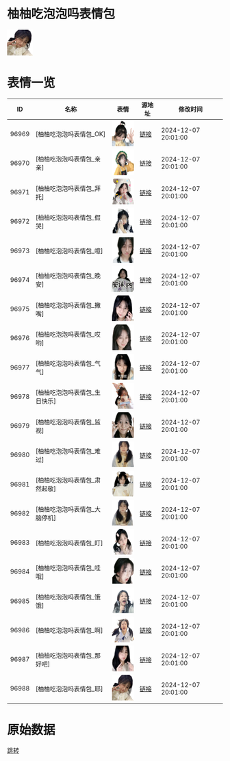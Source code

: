 # 柚柚吃泡泡吗表情包

<img src="./cover.png" height="60" alt="cover" />

# 表情一览

|ID|名称|表情|源地址|修改时间|
|----|----|----|----|----|
|96969|[柚柚吃泡泡吗表情包_OK]|<img src="./pic/096969_%5B柚柚吃泡泡吗表情包_OK%5D.png" height="60" alt="OK"/>|[链接](https://i0.hdslb.com/bfs/garb/bded680ac3b40b7df9d06bca90b54b95b40172e6.png)|2024-12-07 20:01:00|
|96970|[柚柚吃泡泡吗表情包_亲亲]|<img src="./pic/096970_%5B柚柚吃泡泡吗表情包_亲亲%5D.png" height="60" alt="亲亲"/>|[链接](https://i0.hdslb.com/bfs/garb/7f88f6e77196bd84693c153d81291e7b166dafd9.png)|2024-12-07 20:01:00|
|96971|[柚柚吃泡泡吗表情包_拜托]|<img src="./pic/096971_%5B柚柚吃泡泡吗表情包_拜托%5D.png" height="60" alt="拜托"/>|[链接](https://i0.hdslb.com/bfs/garb/943b692cf47f83c9c12be83c81a6d32d6709b1c5.png)|2024-12-07 20:01:00|
|96972|[柚柚吃泡泡吗表情包_假哭]|<img src="./pic/096972_%5B柚柚吃泡泡吗表情包_假哭%5D.png" height="60" alt="假哭"/>|[链接](https://i0.hdslb.com/bfs/garb/36ed5d3e433cb30153735e5d14a37ef6dbec14fd.png)|2024-12-07 20:01:00|
|96973|[柚柚吃泡泡吗表情包_噫]|<img src="./pic/096973_%5B柚柚吃泡泡吗表情包_噫%5D.png" height="60" alt="噫"/>|[链接](https://i0.hdslb.com/bfs/garb/7409e777933e53c4765c3e6bc09787f65183f15e.png)|2024-12-07 20:01:00|
|96974|[柚柚吃泡泡吗表情包_晚安]|<img src="./pic/096974_%5B柚柚吃泡泡吗表情包_晚安%5D.png" height="60" alt="晚安"/>|[链接](https://i0.hdslb.com/bfs/garb/05ab21d5c65de4ccc9f66bf46161dc78540356af.png)|2024-12-07 20:01:00|
|96975|[柚柚吃泡泡吗表情包_撇嘴]|<img src="./pic/096975_%5B柚柚吃泡泡吗表情包_撇嘴%5D.png" height="60" alt="撇嘴"/>|[链接](https://i0.hdslb.com/bfs/garb/2211856a7d47679ab3a4865a0fa50b74fdef14c9.png)|2024-12-07 20:01:00|
|96976|[柚柚吃泡泡吗表情包_哎哟]|<img src="./pic/096976_%5B柚柚吃泡泡吗表情包_哎哟%5D.png" height="60" alt="哎哟"/>|[链接](https://i0.hdslb.com/bfs/garb/bf33f06abbb6c6d273b6fcfa984b069e3dfcc29f.png)|2024-12-07 20:01:00|
|96977|[柚柚吃泡泡吗表情包_气气]|<img src="./pic/096977_%5B柚柚吃泡泡吗表情包_气气%5D.png" height="60" alt="气气"/>|[链接](https://i0.hdslb.com/bfs/garb/9116c0a08136a6a97c226c3093fb9bea68170bb4.png)|2024-12-07 20:01:00|
|96978|[柚柚吃泡泡吗表情包_生日快乐]|<img src="./pic/096978_%5B柚柚吃泡泡吗表情包_生日快乐%5D.png" height="60" alt="生日快乐"/>|[链接](https://i0.hdslb.com/bfs/garb/199a49907b58967bc25c462fb4321701316fb0e3.png)|2024-12-07 20:01:00|
|96979|[柚柚吃泡泡吗表情包_监视]|<img src="./pic/096979_%5B柚柚吃泡泡吗表情包_监视%5D.png" height="60" alt="监视"/>|[链接](https://i0.hdslb.com/bfs/garb/dbc5316252470696ca49ea965319c0c109fcbe44.png)|2024-12-07 20:01:00|
|96980|[柚柚吃泡泡吗表情包_难过]|<img src="./pic/096980_%5B柚柚吃泡泡吗表情包_难过%5D.png" height="60" alt="难过"/>|[链接](https://i0.hdslb.com/bfs/garb/1403cf72b1e591f569bfe1789373d2e4f69fa483.png)|2024-12-07 20:01:00|
|96981|[柚柚吃泡泡吗表情包_肃然起敬]|<img src="./pic/096981_%5B柚柚吃泡泡吗表情包_肃然起敬%5D.png" height="60" alt="肃然起敬"/>|[链接](https://i0.hdslb.com/bfs/garb/d8fce6917e4f421e6e9f6a8f3f3a509358308a4c.png)|2024-12-07 20:01:00|
|96982|[柚柚吃泡泡吗表情包_大脑停机]|<img src="./pic/096982_%5B柚柚吃泡泡吗表情包_大脑停机%5D.png" height="60" alt="大脑停机"/>|[链接](https://i0.hdslb.com/bfs/garb/e8ab2b33fc674ad78d91332e446c6ab64ac1eb61.png)|2024-12-07 20:01:00|
|96983|[柚柚吃泡泡吗表情包_盯]|<img src="./pic/096983_%5B柚柚吃泡泡吗表情包_盯%5D.png" height="60" alt="盯"/>|[链接](https://i0.hdslb.com/bfs/garb/4cd661d83fe6c17c0f961d13f7abc146a154a90f.png)|2024-12-07 20:01:00|
|96984|[柚柚吃泡泡吗表情包_哇哦]|<img src="./pic/096984_%5B柚柚吃泡泡吗表情包_哇哦%5D.png" height="60" alt="哇哦"/>|[链接](https://i0.hdslb.com/bfs/garb/59cb885acbbf00880238cdf8f54f2a959f68f5d9.png)|2024-12-07 20:01:00|
|96985|[柚柚吃泡泡吗表情包_饿饿]|<img src="./pic/096985_%5B柚柚吃泡泡吗表情包_饿饿%5D.png" height="60" alt="饿饿"/>|[链接](https://i0.hdslb.com/bfs/garb/5cfaddafa883dd7a88c587040156fb2420c21b02.png)|2024-12-07 20:01:00|
|96986|[柚柚吃泡泡吗表情包_啊]|<img src="./pic/096986_%5B柚柚吃泡泡吗表情包_啊%5D.png" height="60" alt="啊"/>|[链接](https://i0.hdslb.com/bfs/garb/da741238acd3ad1b334273e1d0153c5ee2ca8c8f.png)|2024-12-07 20:01:00|
|96987|[柚柚吃泡泡吗表情包_那好吧]|<img src="./pic/096987_%5B柚柚吃泡泡吗表情包_那好吧%5D.png" height="60" alt="那好吧"/>|[链接](https://i0.hdslb.com/bfs/garb/7bbc3207fa265accd17e3164df06f897773534fe.png)|2024-12-07 20:01:00|
|96988|[柚柚吃泡泡吗表情包_耶]|<img src="./pic/096988_%5B柚柚吃泡泡吗表情包_耶%5D.png" height="60" alt="耶"/>|[链接](https://i0.hdslb.com/bfs/garb/ac4b2351db82b2d4232e40a737418aa463497685.png)|2024-12-07 20:01:00|

# 原始数据

[跳转](./raw.json)

